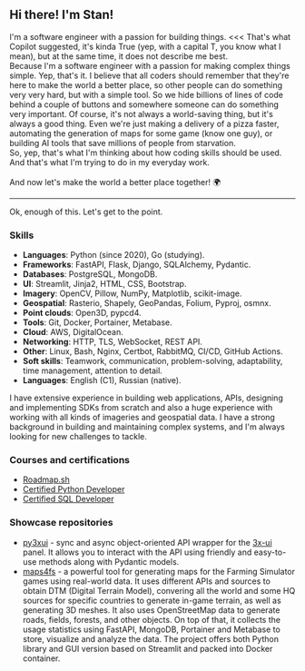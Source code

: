## Hi there! I'm Stan!

I'm a software engineer with a passion for building things. <<< That's what Copilot suggested, it's kinda True (yep, with a capital T, you know what I mean), but at the same time, it does not describe me best.<br>
Because I'm a software engineer with a passion for making complex things simple. Yep, that's it. I believe that all coders should remember that they're here to make the world a better place, so other people can do something very very hard, but with a simple tool. So we hide billions of lines of code behind a couple of buttons and somewhere someone can do something very important. Of course, it's not always a world-saving thing, but it's always a good thing. Even we're just making a delivery of a pizza faster, automating the generation of maps for some game (know one guy), or building AI tools that save millions of people from starvation.<br>
So, yep, that's what I'm thinking about how coding skills should be used. And that's what I'm trying to do in my everyday work.<br>
<br>
And now let's make the world a better place together! 🌍

---

Ok, enough of this. Let's get to the point.

### Skills

- **Languages**: Python (since 2020), Go (studying).
- **Frameworks**: FastAPI, Flask, Django, SQLAlchemy, Pydantic.
- **Databases**: PostgreSQL, MongoDB.
- **UI**: Streamlit, Jinja2, HTML, CSS, Bootstrap.
- **Imagery**: OpenCV, Pillow, NumPy, Matplotlib, scikit-image.
- **Geospatial**: Rasterio, Shapely, GeoPandas, Folium, Pyproj, osmnx.
- **Point clouds**: Open3D, pypcd4.
- **Tools**: Git, Docker, Portainer, Metabase.
- **Cloud**: AWS, DigitalOcean.
- **Networking**: HTTP, TLS, WebSocket, REST API.
- **Other**: Linux, Bash, Nginx, Certbot, RabbitMQ, CI/CD, GitHub Actions.
- **Soft skills**: Teamwork, communication, problem-solving, adaptability, time management, attention to detail.
- **Languages**: English (C1), Russian (native).

I have extensive experience in building web applications, APIs, designing and implementing SDKs from scratch and also a huge experience with working with all kinds of imageries and geospatial data. I have a strong background in building and maintaining complex systems, and I'm always looking for new challenges to tackle.

### Courses and certifications

- [Roadmap.sh](https://roadmap.sh/u/iwatkot)
- [Certified Python Developer](https://verify.w3schools.com/62F5EI7L7)
- [Certified SQL Developer](https://verify.w3schools.com/1OO72DMUMB)

### Showcase repositories

- [py3xui](https://github.com/iwatkot/py3xui) - sync and async object-oriented API wrapper for the [3x-ui](https://github.com/MHSanaei/3x-ui) panel. It allows you to interact with the API using friendly and easy-to-use methods along with Pydantic models.
- [maps4fs](https://github.com/iwatkot/maps4fs) - a powerful tool for generating maps for the Farming Simulator games using real-world data. It uses different APIs and sources to obtain DTM (Digital Terrain Model), convering all the world and some HQ sources for specific countries to generate in-game terrain, as well as generating 3D meshes. It also uses OpenStreetMap data to generate roads, fields, forests, and other objects. On top of that, it collects the usage statistics using FastAPI, MongoDB, Portainer and Metabase to store, visualize and analyze the data. The project offers both Python library and GUI version based on Streamlit and packed into Docker container.